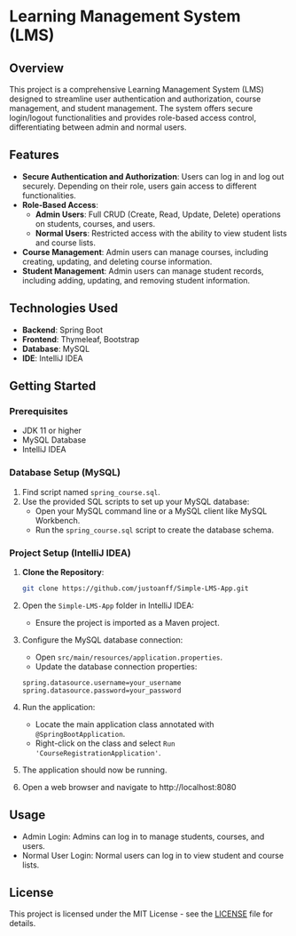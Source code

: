 # Learning Management System (LMS)

## Overview

This project is a comprehensive Learning Management System (LMS) designed to streamline user authentication and authorization, course management, and student management. The system offers secure login/logout functionalities and provides role-based access control, differentiating between admin and normal users.

## Features

- **Secure Authentication and Authorization**: Users can log in and log out securely. Depending on their role, users gain access to different functionalities.
- **Role-Based Access**:
  - **Admin Users**: Full CRUD (Create, Read, Update, Delete) operations on students, courses, and users.
  - **Normal Users**: Restricted access with the ability to view student lists and course lists.
- **Course Management**: Admin users can manage courses, including creating, updating, and deleting course information.
- **Student Management**: Admin users can manage student records, including adding, updating, and removing student information.

## Technologies Used

- **Backend**: Spring Boot
- **Frontend**: Thymeleaf, Bootstrap
- **Database**: MySQL
- **IDE**: IntelliJ IDEA

## Getting Started

### Prerequisites

- JDK 11 or higher
- MySQL Database
- IntelliJ IDEA

### Database Setup (MySQL)

1. Find script named `spring_course.sql`.
2. Use the provided SQL scripts to set up your MySQL database:
    - Open your MySQL command line or a MySQL client like MySQL Workbench.
    - Run the `spring_course.sql` script to create the database schema.

### Project Setup (IntelliJ IDEA)

1. **Clone the Repository**:
   ```bash
   git clone https://github.com/justoanff/Simple-LMS-App.git
   
2. Open the `Simple-LMS-App` folder in IntelliJ IDEA:
    - Ensure the project is imported as a Maven project.
  
3. Configure the MySQL database connection:
    - Open `src/main/resources/application.properties`.
    - Update the database connection properties:
    ```properties
    spring.datasource.username=your_username
    spring.datasource.password=your_password
    ```
4. Run the application:
    - Locate the main application class annotated with `@SpringBootApplication`.
    - Right-click on the class and select `Run 'CourseRegistrationApplication'`.

5. The application should now be running.

6. Open a web browser and navigate to http://localhost:8080

## Usage

- Admin Login: Admins can log in to manage students, courses, and users.
- Normal User Login: Normal users can log in to view student and course lists.

## License

This project is licensed under the MIT License - see the [LICENSE](LICENSE) file for details.
